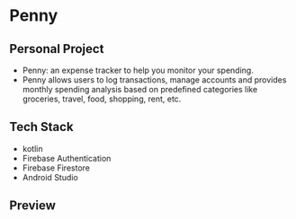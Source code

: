 # Penny

## Personal Project

- Penny: an expense tracker to help you monitor your spending.
- Penny allows users to log transactions, manage accounts and provides monthly spending analysis based on predefined categories like groceries, travel, food, shopping, rent, etc.
  
## Tech Stack

- kotlin
- Firebase Authentication
- Firebase Firestore
- Android Studio

## Preview
